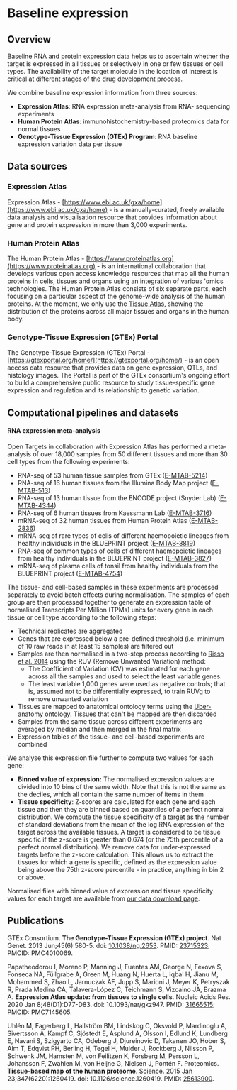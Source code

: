 # Baseline expression

## Overview

Baseline RNA and protein expression data helps us to ascertain whether the target is expressed in all tissues or selectively in one or few tissues or cell types. The availability of the target molecule in the location of interest is critical at different stages of the drug development process.

We combine baseline expression information from three sources:

* **Expression Atlas**: RNA expression meta-analysis from RNA- sequencing experiments
* **Human Protein Atlas**: immunohistochemistry-based proteomics data for normal tissues
* **Genotype-Tissue Expression (GTEx) Program**: RNA baseline expression variation data per tissue

## Data sources

### Expression Atlas

Expression Atlas - [https://www.ebi.ac.uk/gxa/home](https://www.ebi.ac.uk/gxa/home) - is a manually-curated, freely available data analysis and visualisation resource that provides information about gene and protein expression in more than 3,000 experiments.

### Human Protein Atlas

The Human Protein Atlas - [https://www.proteinatlas.org](https://www.proteinatlas.org) - is an international collaboration that develops various open access knowledge resources that map all the human proteins in cells, tissues and organs using an integration of various 'omics technologies. The Human Protein Atlas consists of six separate parts, each focusing on a particular aspect of the genome-wide analysis of the human proteins. At the moment, we only use the [Tissue Atlas](https://www.proteinatlas.org/humanproteome/tissue), showing the distribution of the proteins across all major tissues and organs in the human body.

### Genotype-Tissue Expression (GTEx) Portal

The Genotype-Tissue Expression (GTEx) Portal - [https://gtexportal.org/home/](https://gtexportal.org/home/) - is an open access data resource that provides data on gene expression, QTLs, and histology images. The Portal is part of the GTEx consortium's ongoing effort to build a comprehensive public resource to study tissue-specific gene expression and regulation and its relationship to genetic variation.

## Computational pipelines and datasets

#### RNA expression meta-analysis

Open Targets in collaboration with Expression Atlas has performed a meta-analysis of over 18,000 samples from 50 different tissues and more than 30 cell types from the following experiments:

* RNA-seq of 53 human tissue samples from GTEx ([E-MTAB-5214](https://www.ebi.ac.uk/gxa/experiments/E-MTAB-5214/Results))
* RNA-seq of 16 human tissues from the Illumina Body Map project ([E-MTAB-513](https://www.ebi.ac.uk/gxa/experiments/E-MTAB-513/Results))
* RNA-seq of 13 human tissue from the ENCODE project (Snyder Lab) ([E-MTAB-4344](https://www.ebi.ac.uk/gxa/experiments/E-MTAB-4344/Results))
* RNA-seq of 6 human tissues from Kaessmann Lab ([E-MTAB-3716](https://www.ebi.ac.uk/gxa/experiments/E-MTAB-3716/Results))
* mRNA-seq of 32 human tissues from Human Protein Atlas ([E-MTAB-2836](https://www.ebi.ac.uk/gxa/experiments/E-MTAB-2836/Results))
* mRNA-seq of rare types of cells of different haemopoietic lineages from healthy individuals in the BLUEPRINT project ([E-MTAB-3819](https://www.ebi.ac.uk/gxa/experiments/E-MTAB-3819/Results))
* RNA-seq of common types of cells of different haemopoietic lineages from healthy individuals in the BLUEPRINT project ([E-MTAB-3827](https://www.ebi.ac.uk/gxa/experiments/E-MTAB-3827/Results))
* mRNA-seq of plasma cells of tonsil from healthy individuals from the BLUEPRINT project ([E-MTAB-4754](https://www.ebi.ac.uk/gxa/experiments/E-MTAB-4754/Results))

The tissue- and cell-based samples in these experiments are processed separately to avoid batch effects during normalisation. The samples of each group are then processed together to generate an expression table of normalised Transcripts Per Million (TPMs) units for every gene in each tissue or cell type according to the following steps:

* Technical replicates are aggregated
* Genes that are expressed below a pre-defined threshold (i.e. minimum of 10 raw reads in at least 15 samples) are filtered out
* Samples are then normalised in a two-step process according to [Risso et al. 2014](https://europepmc.org/article/MED/25150836) using the RUV (Remove Unwanted Variation) method:
  * The Coefficient of Variation (CV) was estimated for each gene across all the samples and used to select the least variable genes.
  * The least variable 1,000 genes were used as negative controls; that is, assumed not to be differentially expressed, to train RUVg to remove unwanted variation
* Tissues are mapped to anatomical ontology terms using the [Uber-anatomy ontology](https://www.ebi.ac.uk/ols/ontologies/uberon). Tissues that can't be mapped are then discarded
* Samples from the same tissue across different experiments are averaged by median and then merged in the final matrix
* Expression tables of the tissue- and cell-based experiments are combined

We analyse this expression file further to compute two values for each gene:

* **Binned value of expression:** The normalised expression values are divided into 10 bins of the same width. Note that this is not the same as the deciles, which all contain the same number of items in them
* **Tissue specificity**: Z-scores are calculated for each gene and each tissue and then they are binned based on quantiles of a perfect normal distribution. We compute the tissue specificity of a target as the number of standard deviations from the mean of the log RNA expression of the target across the available tissues. A target is considered to be tissue specific if the z-score is greater than 0.674 (or the 75th percentile of a perfect normal distribution). We remove data for under-expressed targets before the z-score calculation. This allows us to extract the tissues for which a gene is specific, defined as the expression value being above the 75th z-score percentile - in practice, anything in bin 2 or above.

Normalised files with binned value of expression and tissue specificity values for each target are available from [our data download page](https://platform.opentargets.org/downloads).

## Publications

GTEx Consortium. **The Genotype-Tissue Expression (GTEx) project**. Nat Genet. 2013 Jun;45(6):580-5. doi: [10.1038/ng.2653](https://doi.org/10.1038/ng.2653). PMID: [23715323](https://pubmed.ncbi.nlm.nih.gov/23715323/); PMCID: PMC4010069.

Papatheodorou I, Moreno P, Manning J, Fuentes AM, George N, Fexova S, Fonseca NA, Füllgrabe A, Green M, Huang N, Huerta L, Iqbal H, Jianu M, Mohammed S, Zhao L, Jarnuczak AF, Jupp S, Marioni J, Meyer K, Petryszak R, Prada Medina CA, Talavera-López C, Teichmann S, Vizcaino JA, Brazma A. **Expression Atlas update: from tissues to single cells**. Nucleic Acids Res. 2020 Jan 8;48(D1):D77-D83. doi: 10.1093/nar/gkz947. PMID: [31665515](https://pubmed.ncbi.nlm.nih.gov/31665515/); PMCID: PMC7145605.

Uhlén M, Fagerberg L, Hallström BM, Lindskog C, Oksvold P, Mardinoglu A, Sivertsson Å, Kampf C, Sjöstedt E, Asplund A, Olsson I, Edlund K, Lundberg E, Navani S, Szigyarto CA, Odeberg J, Djureinovic D, Takanen JO, Hober S, Alm T, Edqvist PH, Berling H, Tegel H, Mulder J, Rockberg J, Nilsson P, Schwenk JM, Hamsten M, von Feilitzen K, Forsberg M, Persson L, Johansson F, Zwahlen M, von Heijne G, Nielsen J, Pontén F. Proteomics. **Tissue-based map of the human proteome**. Science. 2015 Jan 23;347(6220):1260419. doi: 10.1126/science.1260419. PMID: [25613900](https://pubmed.ncbi.nlm.nih.gov/25613900/).
